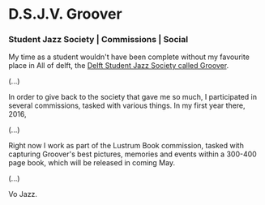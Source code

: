 

# D.S.J.V. Groover

### Student Jazz Society | Commissions | Social

My time as a student wouldn't have been complete without my favourite place in
All of delft, the [Delft Student Jazz Society called Groover][1].

(...)

In order to give back to the society that gave me so much, I participated in
several commissions, tasked with various things. In my first year there, 2016,

(...)

Right now I work as part of the Lustrum Book commission, tasked with capturing
Groover's best pictures, memories and events within a 300-400 page book, which
will be released in coming May.

(...)

Vo Jazz.


[1]: (https://grooverjazz.nl/)
